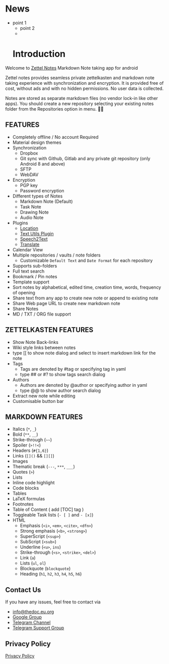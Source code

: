# News
- point 1
  - point 2
  - 
  # Introduction

Welcome to [Zettel Notes](https://znotes.thedoc.eu.org/) Markdown Note taking app for android

Zettel notes provides seamless private zettelkasten and markdown note taking experience with synchronization and encryption. It is provided free of cost, without ads and with no hidden permissions. No user data is collected.

Notes are stored as separate markdown files (no vendor lock-in like other apps). You should create a new repository selecting your existing notes folder from the Repositories option in menu.
🍺🍺
## FEATURES

- Completely offline / No account Required
- Material design themes
- Synchronization
    - Dropbox
    - Git sync with Github, Gitlab and any private git repository (only Android 8 and above)
    - SFTP
    - WebDAV
- Encryption
    - PGP key
    - Password encryption
- Different types of Notes
    - Markdown Note (Default)
    - Task Note
    - Drawing Note
    - Audio Note
- Plugins
    - [Location](https://play.google.com/store/apps/details?id=org.eu.thedoc.zettelnotes.buttons.location)
    - [Text Utils Plugin](https://play.google.com/store/apps/details?id=org.eu.thedoc.zettelnotes.buttons.textutils)
    - [Speech2Text](https://play.google.com/store/apps/details?id=org.eu.thedoc.zettelnotes.buttons.speech2text)
    - [Translate](https://play.google.com/store/apps/details?id=org.eu.thedoc.zettelnotes.buttons.translate)
- Calendar View
- Multiple repositories / vaults / note folders
    - Customizable `Default Text` and `Date Format` for each repository
- Supports sub-folders
- Full text search
- Bookmark / Pin notes
- Template support
- Sort notes by alphabetical, edited time, creation time, words, frequency of opening
- Share text from any app to create new note or append to existing note
- Share Web page URL to create new markdown note
- Share Notes
- MD / TXT / ORG file support

## ZETTELKASTEN FEATURES

- Show Note Back-links
- Wiki style links between notes
- type [[ to show note dialog and select to insert markdown link for the note
- Tags
    - Tags are denoted by #tag or specifying tag in yaml
    - type ## or #? to show tags search dialog
- Authors
    - Authors are denoted by @author or specifying author in yaml
    - type @@ to show author search dialog
- Extract new note while editing
- Customisable button bar

## MARKDOWN FEATURES

* Italics (`*`, `_`)
* Bold (`**`, `__`)
* Strike-through (`~~`)
* Spoiler (`>!!<`)
* Headers (`#{1,6}`)
* Links (`[]()` && `[][]`)
* Images
* Thematic break (`---`, `***`, `___`)
* Quotes (`>`)
* Lists
* Inline code highlight
* Code blocks
* Tables
* LaTeX formulas
* Footnotes
* Table of Content ( add [TOC] tag )
* Toggleable Task lists (`- [ ]` and `- [x]`)
* HTML
    * Emphasis (`<i>`, `<em>`, `<cite>`, `<dfn>`)
    * Strong emphasis (`<b>`, `<strong>`)
    * SuperScript (`<sup>`)
    * SubScript (`<sub>`)
    * Underline (`<u>`, `ins`)
    * Strike-through (`<s>`, `<strike>`, `<del>`)
    * Link (`a`)
    * Lists (`ul`, `ol`)
    * Blockquote (`blockquote`)
    * Heading (`h1`, `h2`, `h3`, `h4`, `h5`, `h6`)

## Contact Us

If you have any issues, feel free to contact via

- [info@thedoc.eu.org](mailto:info@thedoc.eu.org)
- [Google Group](https://groups.google.com/g/znotes)
- [Telegram Channel](https://t.me/zettelnotes)
- [Telegram Support Group](https://t.me/joinchat/DZ2eFcOk3Mo4MDk1)

## Privacy Policy

[Privacy Policy](https://thedoc.eu.org/zettel-notes/privacy)